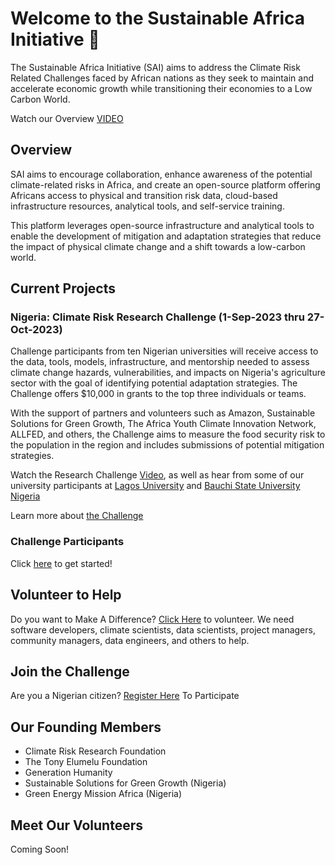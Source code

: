# Welcome to the Sustainable Africa Initiative 👋

The Sustainable Africa Initiative (SAI) aims to address the Climate Risk Related Challenges faced by African nations as they seek to maintain and accelerate economic growth while transitioning their economies to a Low Carbon World.

Watch our Overview [VIDEO](www.sustainableafricainitiative.org)

## Overview
SAI aims to encourage collaboration, enhance awareness of the potential climate-related risks in Africa, and create an open-source platform offering Africans access to physical and transition risk data, cloud-based infrastructure resources, analytical tools, and self-service training. 

This platform leverages open-source infrastructure and analytical tools to enable the development of mitigation and adaptation strategies that reduce the impact of physical climate change and a shift towards a low-carbon world. 

## Current Projects
### Nigeria: Climate Risk Research Challenge (1-Sep-2023 thru 27-Oct-2023)

Challenge participants from ten Nigerian universities will receive access to the data, tools, models, infrastructure, and mentorship needed to assess climate change hazards, vulnerabilities, and impacts on Nigeria's agriculture sector with the goal of identifying potential adaptation strategies.  The Challenge offers $10,000 in grants to the top three individuals or teams.

With the support of partners and volunteers such as Amazon, Sustainable Solutions for Green Growth, The Africa Youth Climate Innovation Network, ALLFED, and others, the Challenge aims to measure the food security risk to the population in the region and includes submissions of potential mitigation strategies.

Watch the Research Challenge [Video](https://www.youtube.com/watch?v=Oq83NZiwvh0&t=7s), as well as hear from some of our university participants at [Lagos University](https://www.youtube.com/watch?v=KEZ6ZQM7yyI) and [Bauchi State University Nigeria](https://www.youtube.com/watch?v=SWniAeqo8qo)

Learn more about [the Challenge](https://github.com/SustainableAfrica/ClimateRiskChallenge#climate-risk-challenge)

### Challenge Participants
Click [here](https://github.com/SustainableAfrica/ClimateRiskChallenge/blob/main/ParticipantResources.md#climate-risk-challenge-resources-for-participants) to get started!

## Volunteer to Help
Do you want to Make A Difference? [Click Here](https://sustainableafricainitiative.org/volunteer/) to volunteer.
We need software developers, climate scientists, data scientists, project managers, community managers, data engineers, and others to help.

## Join the Challenge
Are you a Nigerian citizen? [Register Here](https://docs.google.com/forms/d/e/1FAIpQLSf91QrC_wWByAg_iSF9hY2B-KCK9bafq4K2Gyy0CtHFd-yiaw/viewform?usp=sf_link) To Participate 

## Our Founding Members
- Climate Risk Research Foundation
- The Tony Elumelu Foundation
- Generation Humanity
- Sustainable Solutions for Green Growth (Nigeria)
- Green Energy Mission Africa (Nigeria) 

## Meet Our Volunteers
Coming Soon!
